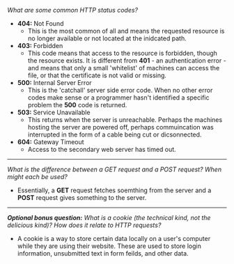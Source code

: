 _What are some common HTTP status codes?_

   * __404:__ Not Found
     * This is the most common of all and means the requested resource is no longer available or not located at the inidcated path.
   * __403:__ Forbidden
      * This code means that access to the resource is forbidden, though the resource exists. It is different from __401__ - an authentication error - and means that only a small 'whitelist' of machines can access the file, or that the certificate is not valid or missing. 
   * __500:__ Internal Server Error
     * This is the 'catchall' server side error code. When no other error codes make sense or a programmer hasn't identified a specific problem the __500__ code is returned.
   * __503:__ Service Unavailable
     * This returns when the server is unreachable. Perhaps the machines hosting the server are powered off, perhaps commuincation was interrupted in the form of a cable being cut or dicsonnected.
   * __604:__ Gateway Timeout
     * Access to the secondary web server has timed out.  
___

_What is the difference between a GET request and a POST request? When might each be used?_

   * Essentially, a __GET__ request fetches soemthing from the server and a __POST__ request gives something to the server. 
___
___Optional bonus question:__ What is a cookie (the technical kind, not the delicious kind)? How does it relate to HTTP requests?_

  * A cookie is a way to store certain data locally on a user's computer while they are using their website. These are used to store login information, unsubmitted text in form feilds, and other data.
